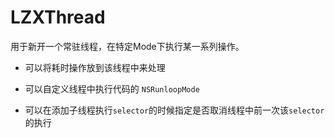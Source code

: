 # LZXThread

用于新开一个常驻线程，在特定Mode下执行某一系列操作。

- 可以将耗时操作放到该线程中来处理

- 可以自定义线程中执行代码的 `NSRunloopMode`

- 可以在添加子线程执行`selector`的时候指定是否取消线程中前一次该`selector`的执行
